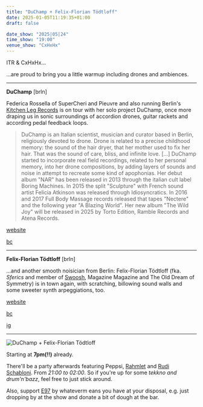 ```yaml
---
title: "DuChamp + Felix-Florian Tödtloff"
date: 2025-01-05T11:19:35+01:00
draft: false

date_show: "2025|05|24"
time_show: "19:00"
venue_show: "CxHxHx"
---
```


ITR & CxHxHx...

...are proud to bring you a little warmup including drones and ambiences.

---

**DuChamp** [brln]

Federica Rossella of SuperCheri and Pieuvre and also running Berlin's [Kitchen Leg Records](https://kitchenlegrecordsberlin.bandcamp.com) is on tour with her solo project DuChamp, once more draping us in sonic surroundings of accordion drones, guitar rackets and according pedal feedback loops.

> DuChamp is an Italian scientist, musician and curator based in Berlin, religiously devoted to drone. Drone is related to a precise childhood memory: the sound of the hair dryer, that her mother used to fix her hair. That was the sound of care, bliss, and infinite love. [...] DuChamp started to incorporate real field recordings, related to her personal memory, into her drone compositions, by adding layers of sounds and noise in attempt to recreate some kind of apophonias. Her debut album "NAR" has been released in 2013 through the italian cult label Boring Machines. In 2015 the split "Sculpture" with French sound artist Felicia Atkinson was released through Idiosyncratics. In 2016 and 2017 Full Body Massage records released that tapes "Nectere" and the following year "A Blazing World". Her new album "The Wild Joy" will be released in 2025 by Torto Edition, Ramble Records and Atena Records.

[website](https://orange-ear.de/portfolio-items/duchamp/)

[bc](https://duchampdronemusic.bandcamp.com)

---

**Felix-Florian Tödtloff** [brln]

...and another smooth noisician from Berlin: Felix-Florian Tödtloff (fka. _Sferics_ and member of [Swoosh](https://soowsh.bandcamp.com), Magazine Magazine and The Old Dream of Symmetry) is in town again, with scratching, billowing sound walls and some sweeter synth arpeggiations, too.

[website](https://felixfloriantodtloff.com)

[bc](https://felixfloriantodtloff.bandcamp.com)

[ig](https://instagram.com/felixfloriantodtloff)

---

![DuChamp + Felix-Florian Tödtloff](../../posters/2025-05-24.png)

Starting at **7pm(!!)** already.

There'll be a party afterwards featuring Peppsi, [Rahmlet](https://soundcloud.com/rahmlet) and [Rudi Schabloni](https://soundcloud.com/felix-r-s).
From _21:00 to 02:00_. So if you're up for some _tekkno and drum'n'bazz_, feel free to just stick around.

Also, support [E97](https://e97.org) by whateverm eans you have at your disposal, e.g. just dropping by at the show and donate a bit of dough at the bar.
